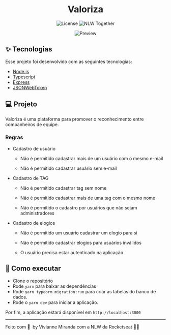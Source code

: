 <h1 align="center">Valoriza</h1>

<p align="center">
  <img alt="License" src="https://img.shields.io/static/v1?label=license&message=MIT&color=8257E5&labelColor=000000">

  <img src="https://img.shields.io/static/v1?label=NLW&message=Together&color=8257E5&labelColor=000000" alt="NLW Together" />
</p>

<p align="center">
  <img alt="Preview" src="./.github/preview.png">
</p>

## ✨ Tecnologias

Esse projeto foi desenvolvido com as seguintes tecnologias:

- [Node.js](https://nodejs.org/en/)
- [Typescript](https://www.typescriptlang.org/)
- [Express](https://expressjs.com/pt-br/)
- [JSONWebToken](https://github.com/auth0/node-jsonwebtoken#readme)

## 💻 Projeto

Valoriza é uma plataforma para promover o reconhecimento entre companheiros de equipe.

### Regras
- Cadastro de usuário

    - Não é permitido cadastrar mais de um usuário com o mesmo e-mail

    - Não é permitido cadastrar usuário sem e-mail

- Cadastro de TAG

    - Não é permitido cadastrar tag sem nome

    - Não é permitido cadastrar mais de uma tag com o mesmo nome

    - Não é permitido o cadastro por usuários que não sejam administradores

- Cadastro de elogios

    - Não é permitido um usuário cadastrar um elogio para si

    - Não é permitido cadastrar elogios para usuários inválidos

    - O usuário precisa estar autenticado na aplicação




## 🚀 Como executar

- Clone o repositório
- Rode `yarn` para baixar as dependências
- Rode `yarn typeorm migration:run` para criar as tabelas do banco de dados.
- Rode o `yarn dev` para iniciar a aplicação.

Por fim, a aplicação estará disponível em `http://localhost:3000`


---
Feito com 💜 &nbsp;by Vivianne Miranda com a NLW da Rocketseat 👋🏻 &nbsp;

